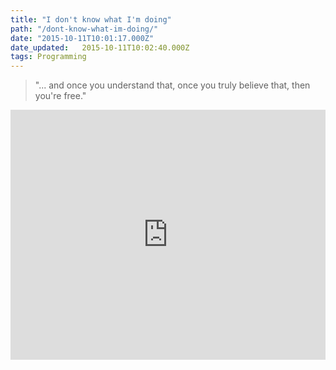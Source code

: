 ```yaml
---
title: "I don't know what I'm doing"
path: "/dont-know-what-im-doing/"
date: "2015-10-11T10:01:17.000Z"
date_updated:   2015-10-11T10:02:40.000Z
tags: Programming
---
```


> "... and once you understand that, once you truly believe that, then you're free."

<iframe width="100%" height="400px" src="https://www.youtube.com/embed/8pTEmbeENF4" frameborder="0" allowfullscreen></iframe>
